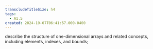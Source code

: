 ```yaml
---
transcludeTitleSize: h4
tags:
  - A1.5
created: 2024-10-07T06:41:57.000-0400
---
```

describe the structure of one-dimensional arrays and related concepts, including elements, indexes, and bounds;